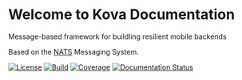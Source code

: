 # Welcome to Kova Documentation

Message-based framework for buildling resilient mobile backends

Based on the [NATS](https://github.com/nats-io) Messaging System.

[![License][License-Image]][License-Url] [![Build][Build-Status-Image]][Build-Status-Url] [![Coverage][Coverage-Image]][Coverage-Url] [![Documentation Status][Documentation-Image]][Documentation-Url]

[License-Url]: https://www.apache.org/licenses/LICENSE-2.0
[License-Image]: https://img.shields.io/badge/License-Apache2-blue.svg
[Build-Status-Url]: https://travis-ci.org/adimian/kova
[Build-Status-Image]: https://travis-ci.org/adimian/kova.svg?branch=master
[Coverage-Url]: https://coveralls.io/github/adimian/kova?branch=master
[Coverage-image]: https://coveralls.io/repos/github/adimian/kova/badge.svg?branch=master
[Documentation-Url]: https://kova.readthedocs.io/en/latest/?badge=latest
[Documentation-image]: https://readthedocs.org/projects/kova/badge/?version=latest
